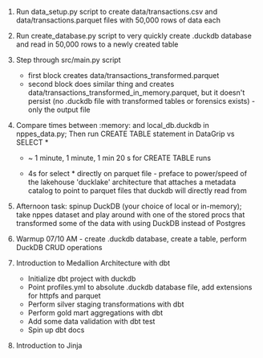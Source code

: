 1. Run data_setup.py script to create data/transactions.csv and data/transactions.parquet files with 50,000 rows of data each

2. Run create_database.py script to very quickly create .duckdb database and read in 50,000 rows to a newly created table

3. Step through src/main.py script
    - first block creates data/transactions_transformed.parquet
    - second block does similar thing and creates data/transactions_transformed_in_memory.parquet, but it doesn't persist (no .duckdb file with transformed tables or forensics exists) - only the output file

4. Compare times between :memory: and local_db.duckdb in nppes_data.py; Then run CREATE TABLE statement in DataGrip vs SELECT *
    - ~ 1 minute, 1 minute, 1 min 20 s for CREATE TABLE runs

    - 4s for select * directly on parquet file - preface to power/speed of the lakehouse 'ducklake' architecture that attaches a metadata catalog to point to parquet files that duckdb will directly read from

5. Afternoon task: spinup DuckDB (your choice of local or in-memory); take nppes dataset and play around with one of the stored procs that transformed some of the data with using DuckDB instead of Postgres

6. Warmup 07/10 AM - create .duckdb database, create a table, perform DuckDB CRUD operations

7. Introduction to Medallion Architecture with dbt
    - Initialize dbt project with duckdb
    - Point profiles.yml to absolute .duckdb database file, add extensions for httpfs and parquet
    - Perform silver staging transformations with dbt
    - Perform gold mart aggregations with dbt
    - Add some data validation with dbt test
    - Spin up dbt docs

8. Introduction to Jinja
